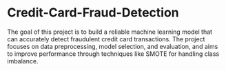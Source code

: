 # Credit-Card-Fraud-Detection
 The goal of this project is to build a reliable machine learning model that can accurately detect fraudulent credit card transactions. The project focuses on data preprocessing, model selection, and evaluation, and aims to improve performance through techniques like SMOTE for handling class imbalance.
